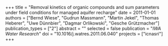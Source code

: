 +++
title = "Removal kinetics of organic compounds and sum parameters under field conditions for managed aquifer recharge"
date = 2011-01-01
authors = ["Bernd Wiese", "Gudrun Massmann", "Martin Jekel", "Thomas Heberer", "Uwe Dünnbier", "Dagmar Orlikowski", "Gesche Grützmacher"]
publication_types = ["2"]
abstract = ""
selected = false
publication = "*IWA Water Research*"
doi = "10.1016/j.watres.2011.06.040"
projects = ["icnasri"]
+++

